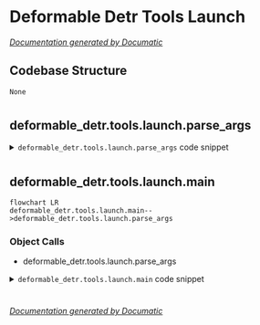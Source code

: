 # Deformable Detr Tools Launch

[_Documentation generated by Documatic_](https://www.documatic.com)

<!---Documatic-section-Codebase Structure-start--->
## Codebase Structure

<!---Documatic-block-system_architecture-start--->
```mermaid
None
```
<!---Documatic-block-system_architecture-end--->

# #
<!---Documatic-section-Codebase Structure-end--->

<!---Documatic-section-deformable_detr.tools.launch.parse_args-start--->
## deformable_detr.tools.launch.parse_args

<!---Documatic-section-parse_args-start--->
<!---Documatic-block-deformable_detr.tools.launch.parse_args-start--->
<details>
	<summary><code>deformable_detr.tools.launch.parse_args</code> code snippet</summary>

```python
def parse_args():
    parser = ArgumentParser(description='PyTorch distributed training launch helper utilty that will spawn up multiple distributed processes')
    parser.add_argument('--nnodes', type=int, default=1, help='The number of nodes to use for distributed training')
    parser.add_argument('--node_rank', type=int, default=0, help='The rank of the node for multi-node distributed training')
    parser.add_argument('--nproc_per_node', type=int, default=1, help='The number of processes to launch on each node, for GPU training, this is recommended to be set to the number of GPUs in your system so that each process can be bound to a single GPU.')
    parser.add_argument('--master_addr', default='127.0.0.1', type=str, help="Master node (rank 0)'s address, should be either the IP address or the hostname of node 0, for single node multi-proc training, the --master_addr can simply be 127.0.0.1")
    parser.add_argument('--master_port', default=29500, type=int, help="Master node (rank 0)'s free port that needs to be used for communciation during distributed training")
    parser.add_argument('training_script', type=str, help='The full path to the single GPU training program/script to be launched in parallel, followed by all the arguments for the training script')
    parser.add_argument('training_script_args', nargs=REMAINDER)
    return parser.parse_args()
```
</details>
<!---Documatic-block-deformable_detr.tools.launch.parse_args-end--->
<!---Documatic-section-parse_args-end--->

# #
<!---Documatic-section-deformable_detr.tools.launch.parse_args-end--->

<!---Documatic-section-deformable_detr.tools.launch.main-start--->
## deformable_detr.tools.launch.main

<!---Documatic-section-main-start--->
```mermaid
flowchart LR
deformable_detr.tools.launch.main-->deformable_detr.tools.launch.parse_args
```

### Object Calls

* deformable_detr.tools.launch.parse_args

<!---Documatic-block-deformable_detr.tools.launch.main-start--->
<details>
	<summary><code>deformable_detr.tools.launch.main</code> code snippet</summary>

```python
def main():
    args = parse_args()
    dist_world_size = args.nproc_per_node * args.nnodes
    current_env = os.environ.copy()
    current_env['MASTER_ADDR'] = args.master_addr
    current_env['MASTER_PORT'] = str(args.master_port)
    current_env['WORLD_SIZE'] = str(dist_world_size)
    processes = []
    for local_rank in range(0, args.nproc_per_node):
        dist_rank = args.nproc_per_node * args.node_rank + local_rank
        current_env['RANK'] = str(dist_rank)
        current_env['LOCAL_RANK'] = str(local_rank)
        cmd = [args.training_script] + args.training_script_args
        process = subprocess.Popen(cmd, env=current_env)
        processes.append(process)
    for process in processes:
        process.wait()
        if process.returncode != 0:
            raise subprocess.CalledProcessError(returncode=process.returncode, cmd=process.args)
```
</details>
<!---Documatic-block-deformable_detr.tools.launch.main-end--->
<!---Documatic-section-main-end--->

# #
<!---Documatic-section-deformable_detr.tools.launch.main-end--->

[_Documentation generated by Documatic_](https://www.documatic.com)